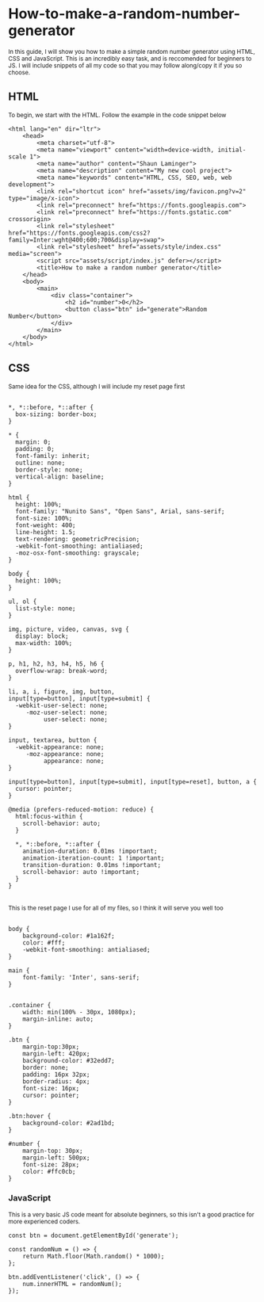 # How-to-make-a-random-number-generator

<sub>In this guide, I will show you how to make a simple random number generator using HTML, CSS and JavaScript. This is an incredibly easy task, and is reccomended for beginners to JS. I will include snippets of all my code so that you may follow along/copy it if you so choose.</sub>
<br>

## HTML
<sub>To begin, we start with the HTML. Follow the example in the code snippet below</sub>
```<!DOCTYPE html>
<html lang="en" dir="ltr">
    <head>
        <meta charset="utf-8">
        <meta name="viewport" content="width=device-width, initial-scale 1">
        <meta name="author" content="Shaun Laminger">
        <meta name="description" content="My new cool project">
        <meta name="keywords" content="HTML, CSS, SEO, web, web development">
        <link rel="shortcut icon" href="assets/img/favicon.png?v=2" type="image/x-icon">
        <link rel="preconnect" href="https://fonts.googleapis.com">
        <link rel="preconnect" href="https://fonts.gstatic.com" crossorigin>
        <link rel="stylesheet" href="https://fonts.googleapis.com/css2?family=Inter:wght@400;600;700&display=swap">
        <link rel="stylesheet" href="assets/style/index.css" media="screen">
        <script src="assets/script/index.js" defer></script>
        <title>How to make a random number generator</title>
    </head>
    <body>
        <main>
            <div class="container">
                <h2 id="number">0</h2>
                <button class="btn" id="generate">Random Number</button>
            </div>
        </main>
    </body>
</html>
```

## CSS
<sub>Same idea for the CSS, although I will include my reset page first</sub>
```@charset "utf-8";

*, *::before, *::after {
  box-sizing: border-box;
}

* {
  margin: 0;
  padding: 0;
  font-family: inherit;
  outline: none;
  border-style: none;
  vertical-align: baseline;
}

html {
  height: 100%;
  font-family: "Nunito Sans", "Open Sans", Arial, sans-serif;
  font-size: 100%;
  font-weight: 400;
  line-height: 1.5;
  text-rendering: geometricPrecision;
  -webkit-font-smoothing: antialiased;
  -moz-osx-font-smoothing: grayscale;
}

body {
  height: 100%;
}

ul, ol {
  list-style: none;
}

img, picture, video, canvas, svg {
  display: block;
  max-width: 100%;
}

p, h1, h2, h3, h4, h5, h6 {
  overflow-wrap: break-word;
}

li, a, i, figure, img, button,
input[type=button], input[type=submit] {
  -webkit-user-select: none;
     -moz-user-select: none;
          user-select: none;
}

input, textarea, button {
  -webkit-appearance: none;
     -moz-appearance: none;
          appearance: none;
}

input[type=button], input[type=submit], input[type=reset], button, a {
  cursor: pointer;
}

@media (prefers-reduced-motion: reduce) {
  html:focus-within {
    scroll-behavior: auto;
  }

  *, *::before, *::after {
    animation-duration: 0.01ms !important;
    animation-iteration-count: 1 !important;
    transition-duration: 0.01ms !important;
    scroll-behavior: auto !important;
  }
}
```
<br>
<sub>This is the reset page I use for all of my files, so I think it will serve you well too</sub>

```@import "./reset.css";

body {
    background-color: #1a162f;  
    color: #fff;
    -webkit-font-smoothing: antialiased;
}

main {
    font-family: 'Inter', sans-serif;
}


.container {
    width: min(100% - 30px, 1080px);
    margin-inline: auto;
}

.btn {
    margin-top:30px;
    margin-left: 420px;
    background-color: #32edd7;
    border: none;
    padding: 16px 32px;
    border-radius: 4px;
    font-size: 16px;
    cursor: pointer;
}

.btn:hover {
    background-color: #2ad1bd;
}

#number {
    margin-top: 30px;
    margin-left: 500px;
    font-size: 28px;
    color: #ffc0cb;
}
```
### JavaScript

<sub>This is a very basic JS code meant for absolute beginners, so this isn't a good practice for more experienced coders.</sub>

```const num = document.getElementById('number');
const btn = document.getElementById('generate');

const randomNum = () => {
    return Math.floor(Math.random() * 1000);
};

btn.addEventListener('click', () => {
    num.innerHTML = randomNum(); 
});
```
